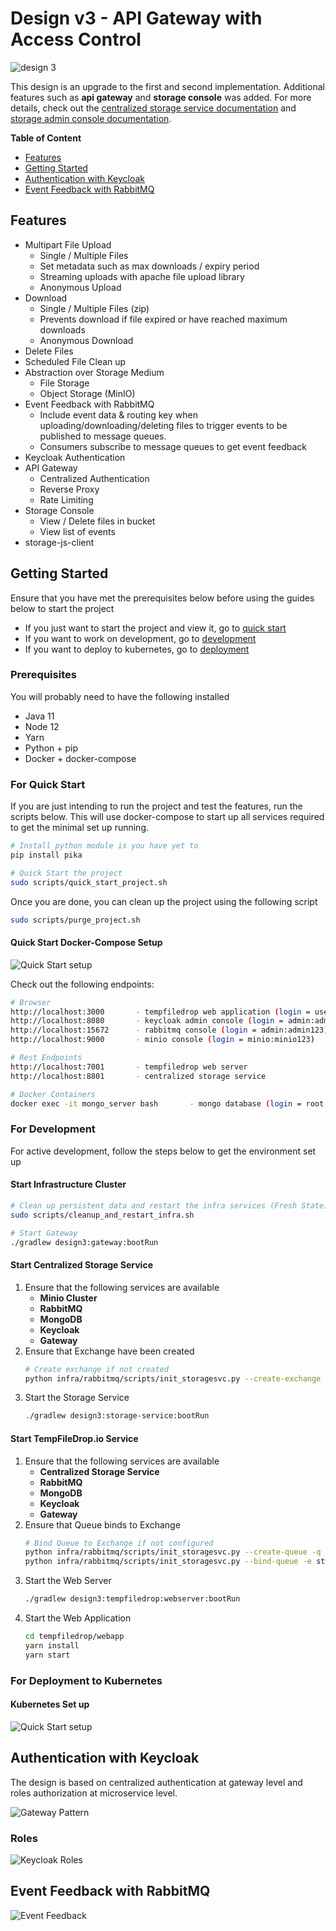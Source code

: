 # Design v3 - API Gateway with Access Control

![design 3](../doc/architecture_design3.png)

This design is an upgrade to the first and second implementation. Additional features such as **api gateway** and 
**storage console** was added. For more details, check out the [centralized storage service documentation](storage-service)
and [storage admin console documentation](storage-console).

**Table of Content**
- [Features](#features)
- [Getting Started](#getting-started)
- [Authentication with Keycloak](#authentication-with-keycloak)
- [Event Feedback with RabbitMQ](#event-feedback-with-rabbitmq)

## Features

- Multipart File Upload
    - Single / Multiple Files
    - Set metadata such as max downloads / expiry period
    - Streaming uploads with apache file upload library
    - Anonymous Upload
- Download 
    - Single / Multiple Files (zip)
    - Prevents download if file expired or have reached maximum downloads
    - Anonymous Download
- Delete Files
- Scheduled File Clean up
- Abstraction over Storage Medium
    - File Storage
    - Object Storage (MinIO)
- Event Feedback with RabbitMQ
    - Include event data & routing key when uploading/downloading/deleting files to trigger events to be published to 
    message queues.
    - Consumers subscribe to message queues to get event feedback
- Keycloak Authentication
- API Gateway
    - Centralized Authentication
    - Reverse Proxy
    - Rate Limiting
- Storage Console
    - View / Delete files in bucket
    - View list of events
- storage-js-client

## Getting Started

Ensure that you have met the prerequisites below before using the guides below to start the project
- If you just want to start the project and view it, go to [quick start](#for-quick-start)
- If you want to work on development, go to [development](#for-development)
- If you want to deploy to kubernetes, go to [deployment](#for-deployment-to-kubernetes)

### Prerequisites

You will probably need to have the following installed
- Java 11
- Node 12
- Yarn
- Python + pip
- Docker + docker-compose

### For Quick Start

If you are just intending to run the project and test the features, run the scripts below. This will use docker-compose 
to start up all services required to get the minimal set up running.

```bash
# Install python module is you have yet to
pip install pika

# Quick Start the project
sudo scripts/quick_start_project.sh
```

Once you are done, you can clean up the project using the following script

```bash
sudo scripts/purge_project.sh
```

#### Quick Start Docker-Compose Setup

![Quick Start setup](../doc/docker-compose.png)

Check out the following endpoints:

```bash
# Browser
http://localhost:3000       - tempfiledrop web application (login = user:password)    -- ENTRY POINT
http://localhost:8080       - keycloak admin console (login = admin:admin)
http://localhost:15672      - rabbitmq console (login = admin:admin123)
http://localhost:9000       - minio console (login = minio:minio123)

# Rest Endpoints
http://localhost:7001       - tempfiledrop web server
http://localhost:8801       - centralized storage service

# Docker Containers
docker exec -it mongo_server bash       - mongo database (login = root:1234)
```

### For Development 

For active development, follow the steps below to get the environment set up

#### Start Infrastructure Cluster

```bash
# Clean up persistent data and restart the infra services (Fresh State)
sudo scripts/cleanup_and_restart_infra.sh

# Start Gateway
./gradlew design3:gateway:bootRun
```

#### Start Centralized Storage Service

1. Ensure that the following services are available
    - **Minio Cluster**
    - **RabbitMQ**
    - **MongoDB**
    - **Keycloak**
    - **Gateway**
2. Ensure that Exchange have been created
   ```bash
   # Create exchange if not created
   python infra/rabbitmq/scripts/init_storagesvc.py --create-exchange -e storageSvcExchange
   ```    
3. Start the Storage Service
    ```bash
    ./gradlew design3:storage-service:bootRun
    ```

#### Start TempFileDrop.io Service

1. Ensure that the following services are available
    - **Centralized Storage Service**
    - **RabbitMQ**
    - **MongoDB**
    - **Keycloak**
    - **Gateway**
2. Ensure that Queue binds to Exchange
    ```bash
    # Bind Queue to Exchange if not configured
    python infra/rabbitmq/scripts/init_storagesvc.py --create-queue -q storageSvcExchange.tempfiledrop
    python infra/rabbitmq/scripts/init_storagesvc.py --bind-queue -e storageSvcExchange -q storageSvcExchange.tempfiledrop -r tempfiledrop
    ```
3. Start the Web Server
    ```bash
    ./gradlew design3:tempfiledrop:webserver:bootRun
    ```
4. Start the Web Application
    ```bash
    cd tempfiledrop/webapp
    yarn install
    yarn start
    ```

### For Deployment to Kubernetes

#### Kubernetes Set up

![Quick Start setup](../doc/kubernetes.png)

## Authentication with Keycloak

The design is based on centralized authentication at gateway level and roles authorization at microservice level.

![Gateway Pattern](../doc/gateway_pattern1.png)

### Roles

![Keycloak Roles](../doc/keycloak_roles_gateway.png)

## Event Feedback with RabbitMQ

![Event Feedback](../doc/event_flow_2.png)